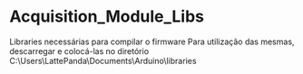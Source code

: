 # Acquisition_Module_Libs

Libraries necessárias para compilar o firmware
Para utilização das mesmas, descarregar e colocá-las no diretório C:\Users\LattePanda\Documents\Arduino\libraries
